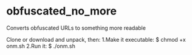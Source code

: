 # obfuscated_no_more
Converts obfuscated URLs to something more readable

Clone or download and unpack, then:
  1.Make it executable: $ chmod +x onm.sh
  2.Run it: $ ./onm.sh 

